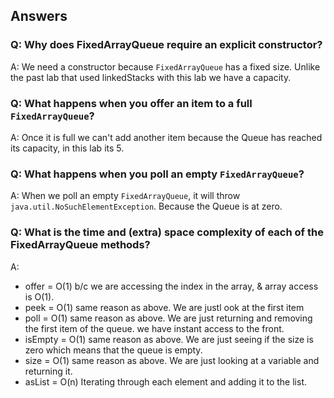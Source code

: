 ## Answers

### Q: Why does FixedArrayQueue require an explicit constructor?
A: We need a constructor because `FixedArrayQueue` has a fixed size. Unlike the past lab that used linkedStacks with this lab we have a capacity.

### Q: What happens when you offer an item to a full `FixedArrayQueue`?
A: Once it is full we can't add another item because the Queue has reached its capacity, in this lab its 5.

### Q: What happens when you poll an empty `FixedArrayQueue`?
A: When we poll an empty `FixedArrayQueue`, it will throw `java.util.NoSuchElementException`. Because the Queue is at zero.

### Q: What is the time and (extra) space complexity of each of the FixedArrayQueue methods?
A:
- offer = O(1) b/c we are accessing the index in the array, & array access is O(1).
- peek = O(1) same reason as above. We are justl ook at the first item
- poll = O(1) same reason as above. We are just returning and removing the first item of the queue. we have instant access to the front.
- isEmpty = O(1) same reason as above. We are just seeing if the size is zero which means that the queue is empty.
- size = O(1) same reason as above. We are just looking at a variable and returning it.
- asList = O(n) Iterating through each element and adding it to the list.

